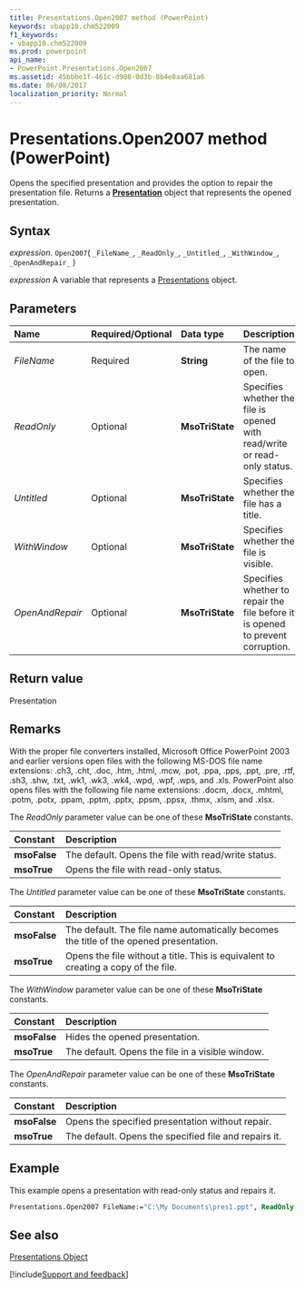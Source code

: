 ```yaml
---
title: Presentations.Open2007 method (PowerPoint)
keywords: vbapp10.chm522009
f1_keywords:
- vbapp10.chm522009
ms.prod: powerpoint
api_name:
- PowerPoint.Presentations.Open2007
ms.assetid: 45bbbe1f-461c-d908-0d3b-8b4e8aa681a6
ms.date: 06/08/2017
localization_priority: Normal
---
```



# Presentations.Open2007 method (PowerPoint)

Opens the specified presentation and provides the option to repair the presentation file. Returns a  **[Presentation](PowerPoint.Presentation.md)** object that represents the opened presentation.


## Syntax

_expression_. `Open2007`( `_FileName_`, `_ReadOnly_`, `_Untitled_`, `_WithWindow_`, `_OpenAndRepair_` )

_expression_ A variable that represents a [Presentations](PowerPoint.Presentations.md) object.


## Parameters



|Name|Required/Optional|Data type|Description|
|:-----|:-----|:-----|:-----|
| _FileName_|Required|**String**|The name of the file to open.|
| _ReadOnly_|Optional|**MsoTriState**|Specifies whether the file is opened with read/write or read-only status.|
| _Untitled_|Optional|**MsoTriState**|Specifies whether the file has a title.|
| _WithWindow_|Optional|**MsoTriState**|Specifies whether the file is visible.|
| _OpenAndRepair_|Optional|**MsoTriState**|Specifies whether to repair the file before it is opened to prevent corruption.|

## Return value

Presentation


## Remarks

With the proper file converters installed, Microsoft Office PowerPoint 2003 and earlier versions open files with the following MS-DOS file name extensions: .ch3, .cht, .doc, .htm, .html, .mcw, .pot, .ppa, .pps, .ppt, .pre, .rtf, .sh3, .shw, .txt, .wk1, .wk3, .wk4, .wpd, .wpf, .wps, and .xls. PowerPoint also opens files with the following file name extensions: .docm, .docx, .mhtml, .potm, .potx, .ppam, .pptm, .pptx, .ppsm, .ppsx, .thmx, .xlsm, and .xlsx.

The  _ReadOnly_ parameter value can be one of these **MsoTriState** constants.



|Constant|Description|
|:-----|:-----|
|**msoFalse**|The default. Opens the file with read/write status.|
|**msoTrue**| Opens the file with read-only status.|

The  _Untitled_ parameter value can be one of these **MsoTriState** constants.



|Constant|Description|
|:-----|:-----|
|**msoFalse**|The default. The file name automatically becomes the title of the opened presentation.|
|**msoTrue**|Opens the file without a title. This is equivalent to creating a copy of the file.|

The  _WithWindow_ parameter value can be one of these **MsoTriState** constants.



|Constant|Description|
|:-----|:-----|
|**msoFalse**| Hides the opened presentation.|
|**msoTrue**|The default. Opens the file in a visible window.|

The  _OpenAndRepair_ parameter value can be one of these **MsoTriState** constants.



|Constant|Description|
|:-----|:-----|
|**msoFalse**| Opens the specified presentation without repair.|
|**msoTrue**|The default. Opens the specified file and repairs it.|

## Example



This example opens a presentation with read-only status and repairs it.






```vb
Presentations.Open2007 FileName:="C:\My Documents\pres1.ppt", ReadOnly:=msoTrue, OpenAndRepair:=msoTrue
```


## See also


[Presentations Object](PowerPoint.Presentations.md)

[!include[Support and feedback](~/includes/feedback-boilerplate.md)]